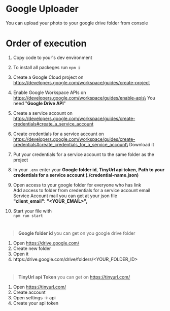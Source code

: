 # Google Uploader

You can upload your photo to your google drive folder from console

# Order of execution

1. Copy code to your's dev environment
2. To install all packeges run `npm i`
3. Create a Google Cloud project on\
https://developers.google.com/workspace/guides/create-project
4. Enable Google Workspace APIs on\
https://developers.google.com/workspace/guides/enable-apis\
You need "**Google Drive API**"
5. Create a service account on\
https://developers.google.com/workspace/guides/create-credentials#create_a_service_account
6. Create credentials for a service account on\
https://developers.google.com/workspace/guides/create-credentials#create_credentials_for_a_service_account\
Download it

7. Put your credentials for a service account to the same folder as the project
8. In your `.env` enter your **Google folder id**, **TinyUrl api token**, **Path to your credentials for a service account (./credential-name.json)**
9. Open access to your google folder for everyone who has link\
Add access to folder from credentials for a service account email\
Service Account mail you can get at your json file\
**"client_email": "<YOUR_EMAIL>",**
10. Start your file with\
`npm run start`

#
> **Google folder id** you can get on you google drive folder

1. Open https://drive.google.com/
2. Create new folder
3. Open it
4. https:/drive.google.com/drive/folders/<YOUR_FOLDER_ID>

#
> **TinyUrl api Token** you can get on https://tinyurl.com/

1. Open https://tinyurl.com/
2. Create account
3. Open settings -> api
4. Create your api token
